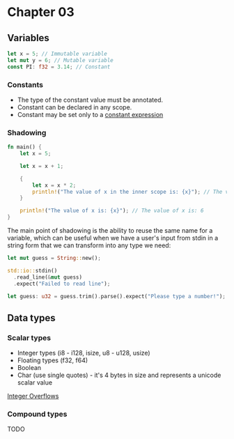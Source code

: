 # Chapter 03

## Variables

```rust
let x = 5; // Immutable variable
let mut y = 6; // Mutable variable
const PI: f32 = 3.14; // Constant
```

### Constants

- The type of the constant value must be annotated.
- Constant can be declared in any scope.
- Constant may be set only to a [constant expression](https://doc.rust-lang.org/reference/const_eval.html) 

### Shadowing

```rust
fn main() {
    let x = 5;

    let x = x + 1;

    {
        let x = x * 2;
        println!("The value of x in the inner scope is: {x}"); // The value of x in the inner scope is: 12
    }

    println!("The value of x is: {x}"); // The value of x is: 6
}
```

The main point of shadowing is the ability to reuse the same name for a variable,
which can be useful when we have a user's input from stdin in a string form that
we can transform into any type we need:

```rust
let mut guess = String::new();

std::io::stdin()
  .read_line(&mut guess)
  .expect("Failed to read line");

let guess: u32 = guess.trim().parse().expect("Please type a number!");
```

## Data types

### Scalar types

- Integer types (i8 - i128, isize, u8 - u128, usize)
- Floating types (f32, f64) 
- Boolean
- Char (use single quotes) - it's 4 bytes in size and represents a unicode scalar value 

[Integer Overflows](./i-overflows/src/main.rs)

### Compound types

TODO
